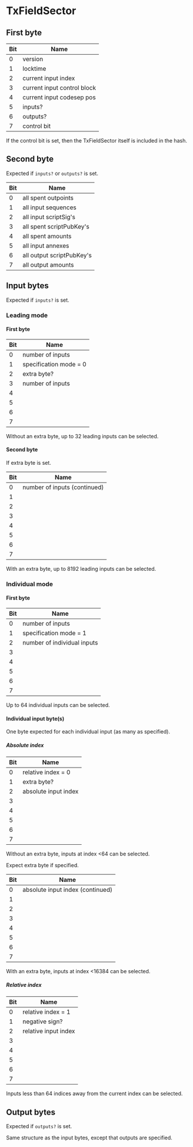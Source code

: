 # TxFieldSector

## First byte

| Bit | Name                        |
|-----|-----------------------------|
| 0   | version                     |
| 1   | locktime                    |
| 2   | current input index         |
| 3   | current input control block |
| 4   | current input codesep pos   |
| 5   | inputs?                     |
| 6   | outputs?                    |
| 7   | control bit                 |

If the control bit is set, then the TxFieldSector itself is included in the hash.

## Second byte

Expected if `inputs?` or `outputs?` is set.

| Bit | Name                      |
|-----|---------------------------|
| 0   | all spent outpoints       |
| 1   | all input sequences       |
| 2   | all input scriptSig's     |
| 3   | all spent scriptPubKey's  |
| 4   | all spent amounts         |
| 5   | all input annexes         |
| 6   | all output scriptPubKey's |
| 7   | all output amounts        |

## Input bytes

Expected if `inputs?` is set.

### Leading mode

#### First byte

| Bit | Name                   |
|-----|------------------------|
| 0   | number of inputs       |
| 1   | specification mode = 0 |
| 2   | extra byte?            |
| 3   | number of inputs       |
| 4   |                        |
| 5   |                        |
| 6   |                        |
| 7   |                        |

Without an extra byte, up to 32 leading inputs can be selected.

#### Second byte

If extra byte is set.

| Bit | Name                         |
|-----|------------------------------|
| 0   | number of inputs (continued) |
| 1   |                              |
| 2   |                              |
| 3   |                              |
| 4   |                              |
| 5   |                              |
| 6   |                              |
| 7   |                              |

With an extra byte, up to 8192 leading inputs can be selected.

### Individual mode

#### First byte

| Bit | Name                        |
|-----|-----------------------------|
| 0   | number of inputs            |
| 1   | specification mode = 1      |
| 2   | number of individual inputs |
| 3   |                             |
| 4   |                             |
| 5   |                             |
| 6   |                             |
| 7   |                             |

Up to 64 individual inputs can be selected.

#### Individual input byte(s)

One byte expected for each individual input (as many as specified).

##### Absolute index

| Bit | Name                 |
|-----|----------------------|
| 0   | relative index = 0   |
| 1   | extra byte?          |
| 2   | absolute input index |
| 3   |                      |
| 4   |                      |
| 5   |                      |
| 6   |                      |
| 7   |                      |

Without an extra byte, inputs at index <64 can be selected.

Expect extra byte if specified.

| Bit | Name                             |
|-----|----------------------------------|
| 0   | absolute input index (continued) |
| 1   |                                  |
| 2   |                                  |
| 3   |                                  |
| 4   |                                  |
| 5   |                                  |
| 6   |                                  |
| 7   |                                  |

With an extra byte, inputs at index <16384 can be selected.

##### Relative index

| Bit | Name                 |
|-----|----------------------|
| 0   | relative index = 1   |
| 1   | negative sign?       |
| 2   | relative input index |
| 3   |                      |
| 4   |                      |
| 5   |                      |
| 6   |                      |
| 7   |                      |

Inputs less than 64 indices away from the current index can be selected.

## Output bytes

Expected if `outputs?` is set.

Same structure as the input bytes, except that outputs are specified.
